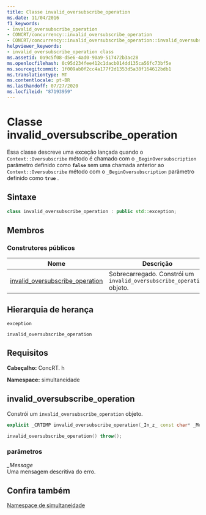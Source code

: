 ```yaml
---
title: Classe invalid_oversubscribe_operation
ms.date: 11/04/2016
f1_keywords:
- invalid_oversubscribe_operation
- CONCRT/concurrency::invalid_oversubscribe_operation
- CONCRT/concurrency::invalid_oversubscribe_operation::invalid_oversubscribe_operation
helpviewer_keywords:
- invalid_oversubscribe_operation class
ms.assetid: 0a9c5f08-d5e6-4ad0-90a9-517472b3ac28
ms.openlocfilehash: 0c95d234fee412c1dacb014dd135ca56fc73bf5e
ms.sourcegitcommit: 1f009ab0f2cc4a177f2d1353d5a38f164612bdb1
ms.translationtype: MT
ms.contentlocale: pt-BR
ms.lasthandoff: 07/27/2020
ms.locfileid: "87193959"
---
```

# <a name="invalid_oversubscribe_operation-class"></a>Classe invalid_oversubscribe_operation

Essa classe descreve uma exceção lançada quando o `Context::Oversubscribe` método é chamado com o `_BeginOversubscription` parâmetro definido como **`false`** sem uma chamada anterior ao `Context::Oversubscribe` método com o `_BeginOversubscription` parâmetro definido como **`true`** .

## <a name="syntax"></a>Sintaxe

```cpp
class invalid_oversubscribe_operation : public std::exception;
```

## <a name="members"></a>Membros

### <a name="public-constructors"></a>Construtores públicos

|Nome|Descrição|
|----------|-----------------|
|[invalid_oversubscribe_operation](#ctor)|Sobrecarregado. Constrói um `invalid_oversubscribe_operation` objeto.|

## <a name="inheritance-hierarchy"></a>Hierarquia de herança

`exception`

`invalid_oversubscribe_operation`

## <a name="requirements"></a>Requisitos

**Cabeçalho:** ConcRT. h

**Namespace:** simultaneidade

## <a name="invalid_oversubscribe_operation"></a><a name="ctor"></a>invalid_oversubscribe_operation

Constrói um `invalid_oversubscribe_operation` objeto.

```cpp
explicit _CRTIMP invalid_oversubscribe_operation(_In_z_ const char* _Message) throw();

invalid_oversubscribe_operation() throw();
```

### <a name="parameters"></a>parâmetros

*_Message*<br/>
Uma mensagem descritiva do erro.

## <a name="see-also"></a>Confira também

[Namespace de simultaneidade](concurrency-namespace.md)
